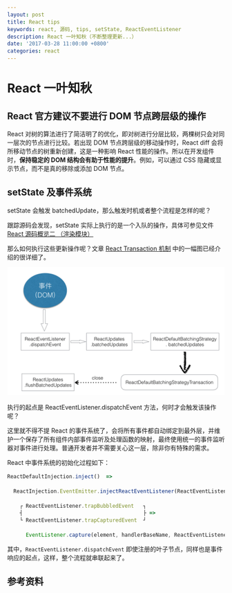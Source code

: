 ```yaml
---
layout: post
title: React tips
keywords: react, 源码, tips, setState, ReactEventListener
description: React 一叶知秋（不断整理更新...）
date: '2017-03-28 11:00:00 +0800'
categories: react
---
```


# React 一叶知秋


## React 官方建议不要进行 DOM 节点跨层级的操作

React 对树的算法进行了简洁明了的优化，即对树进行分层比较，两棵树只会对同一层次的节点进行比较。若出现 DOM 节点跨层级的移动操作时，React diff 会将所移动节点的树重新创建，这是一种影响 React 性能的操作。所以在开发组件时，**保持稳定的 DOM 结构会有助于性能的提升**。例如，可以通过 CSS 隐藏或显示节点，而不是真的移除或添加 DOM 节点。


## setState 及事件系统

setState 会触发 batchedUpdate，那么触发时机或者整个流程是怎样的呢？

跟踪源码会发现，setState 实际上执行的是一个入队的操作，具体可参见文件 [React 源码概览二 （渲染模块）](http://front-ender.me/react/react-source-code-render.html)

那么如何执行这些更新操作呢？文章 [React Transaction 机制](http://front-ender.me/react/react-transaction.html) 中的一幅图已经介绍的很详细了。

![react_transaction](../resources/react_transaction.png)

执行的起点是 ReactEventListener.dispatchEvent 方法，何时才会触发该操作呢？

这里就不得不提 React 的事件系统了，会将所有事件都自动绑定到最外层，并维护一个保存了所有组件内部事件监听及处理函数的映射，最终使用统一的事件监听器对事件进行处理。普通开发者并不需要关心这一层，除非你有特殊的需求。

React 中事件系统的初始化过程如下：

```javascript
ReactDefaultInjection.inject()  =>

  ReactInjection.EventEmitter.injectReactEventListener(ReactEventListener)  =>

    ┌ ReactEventListener.trapBubbledEvent   ┐
    ┤                                       ├ =>
    └ ReactEventListener.trapCapturedEvent  ┘

      EventListener.capture(element, handlerBaseName, ReactEventListener.dispatchEvent.bind(null, topLevelType));
```

其中，`ReactEventListener.dispatchEvent` 即使注册的叶子节点，同样也是事件响应的起点，这样，整个流程就串联起来了。

## 参考资料
